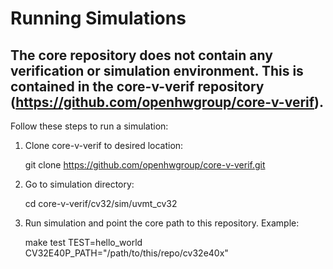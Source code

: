 Running Simulations
==================================
The core repository does not contain any verification or simulation environment.
This is contained in the core-v-verif repository (https://github.com/openhwgroup/core-v-verif).
----------------------------------
Follow these steps to run a simulation:

1. Clone core-v-verif to desired location:

   git clone https://github.com/openhwgroup/core-v-verif.git

2. Go to simulation directory:

   cd core-v-verif/cv32/sim/uvmt_cv32

3. Run simulation and point the core path to this repository. Example:

   make test TEST=hello_world CV32E40P_PATH="/path/to/this/repo/cv32e40x"

